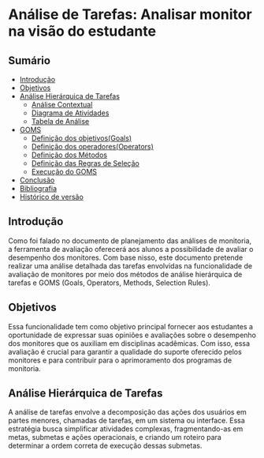# Análise de Tarefas: Analisar monitor na visão do estudante

## Sumário
* [Introdução](#Introdução)
* [Objetivos](#Objetivos)
* [Análise Hierárquica de Tarefas](Análise-Hierárquica-de-Tarefas)
    * [Análise Contextual](#Análise-Contextual)
    * [Diagrama de Atividades](#Diagrama-de-Atividades)
    * [Tabela de Análise](#Tabela-de-Análise)
* [GOMS](#GOMS)
    * [Definição dos objetivos(Goals)](#Definição-dos-objetivos)
    * [Definição dos operadores(Operators)](#Definição-dos-operadores(Operators))
    * [Definição dos Métodos](#Definição-dos-Métodos )
    * [Definição das Regras de Seleção](#Definição-das-Regras-de-Seleção)
    * [Execução do GOMS](#Execução-do-GOMS)
* [Conclusão](#Conclusão)
* [Bibliografia](#Bibliografia)
* [Histórico de versão](#Histórico-de-versão)
  
## Introdução

Como foi falado no documento de planejamento das análises de monitoria, a ferramenta de avaliação oferecerá aos alunos a possibilidade de avaliar o desempenho dos monitores. Com base nisso, este documento pretende realizar uma análise detalhada das tarefas envolvidas na funcionalidade de avaliação de monitores por meio dos métodos de análise hierárquica de tarefas e GOMS (Goals, Operators, Methods, Selection Rules).

## Objetivos

Essa funcionalidade tem como objetivo principal fornecer aos estudantes a oportunidade de expressar suas opiniões e avaliações sobre o desempenho dos monitores que os auxiliam em disciplinas acadêmicas. Com isso, essa avaliação é crucial para garantir a qualidade do suporte oferecido pelos monitores e para contribuir para o aprimoramento dos programas de monitoria.

## Análise Hierárquica de Tarefas

A análise de tarefas envolve a decomposição das ações dos usuários em partes menores, chamadas de tarefas, em um sistema ou interface. Essa estratégia busca simplificar atividades complexas, fragmentando-as em metas, submetas e ações operacionais, e criando um roteiro para determinar a ordem correta de execução dessas submetas.
